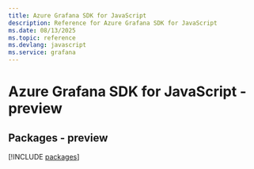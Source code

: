 ```yaml
---
title: Azure Grafana SDK for JavaScript
description: Reference for Azure Grafana SDK for JavaScript
ms.date: 08/13/2025
ms.topic: reference
ms.devlang: javascript
ms.service: grafana
---
```

# Azure Grafana SDK for JavaScript - preview
## Packages - preview
[!INCLUDE [packages](grafana-index.md)]